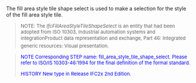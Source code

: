 ﻿The fill area style tile shape select is used to make a selection for the style of the fill area style tile.

> <font size="-1">NOTE: The <i>IfcFillAreaStyleTileShapeSelect</i> is an
		  entity that had been adopted from ISO 10303, Industrial automation systems and
		  integration&#151;Product data representation and exchange, Part 46: Integrated
		  generic resources: Visual presentation.</font>
>

> <font color="#0000FF" size="-1"> NOTE Corresponding STEP name:
		  fill_area_style_tile_shape_select. Please refer to ISO/IS 10303-46:1994 for the
		  final definition of the formal standard. </font>
> 
> <font size="-1"><font color="#0000FF">HISTORY New type in Release
		  IFC2x 2nd Edition.</font> </font>
>
